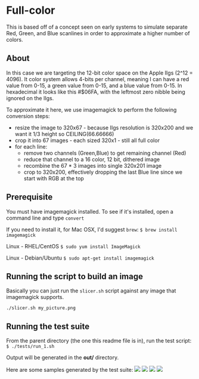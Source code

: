 # Full-color 

This is based off of a concept seen on early systems to simulate separate Red, Green, and Blue scanlines in order to approximate a higher number of colors. 

## About
In this case we are targeting the 12-bit color space on the Apple IIgs (2^12 = 4096).  It color system allows 4-bits per channel, meaning I can have a red value from 0-15, a green value from 0-15, and a blue value from 0-15.  In hexadecimal it looks like this #$06FA, with the leftmost zero nibble being ignored on the IIgs. 

To approximate it here, we use imagemagick to perform the following conversion steps:

- resize the image to 320x67  -  because IIgs resolution is 320x200 and we want it 1/3 height so CEILING(66.66666)
- crop it into 67 images - each sized 320x1  - still all full color
- for each line: 
  - remove two channels (Green,Blue) to get remaining channel (Red)
  - reduce that channel to a 16 color, 12 bit, dithered image
  - recombine the 67 * 3 images into single 320x201 image
  - crop to 320x200, effectively dropping the last Blue line since we start with RGB at the top

## Prerequisite
You must have imagemagick installed.  To see if it's installed, open a command line and type `convert`

If you need to install it, for Mac OSX, I'd suggest `brew`:
```$ brew install imagemagick```

Linux - RHEL/CentOS
```$ sudo yum install ImageMagick```

Linux - Debian/Ubuntu
```$ sudo apt-get install imagemagick```

## Running the script to build an image
Basically you can just run the `slicer.sh` script against any image that imagemagick supports.

```./slicer.sh my_picture.png```

## Running the test suite

From the parent directory (the one this readme file is in), run the test script:
```$ ./tests/run_1.sh```

Output will be generated in the **out/** directory.

Here are some samples generated by the test suite:
![](./out/lion-FINAL-APPX.png)
![](./out/painting-swirl-FINAL-APPX.png)
![](./out/pink-cosmos-FINAL-APPX.png)
![](./out/radiant-color-FINAL-APPX.png)
